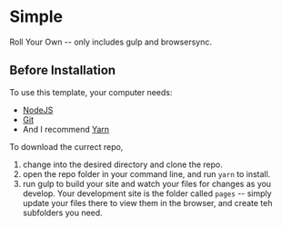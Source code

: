 # Simple
Roll Your Own -- only includes gulp and browsersync.

## Before Installation

To use this template, your computer needs:

- [NodeJS](https://nodejs.org/en/)
- [Git](https://git-scm.com/)
- And I recommend [Yarn](https://yarnpkg.com/)

To download the currect repo, 
1. change into the desired directory and clone the repo. 
1. open the repo folder in your command line, and run `yarn` to install.
1. run gulp to build your site and watch your files for changes as you develop. Your development site is the folder called `pages` -- simply update your files there to view them in the browser, and create teh subfolders you need.
